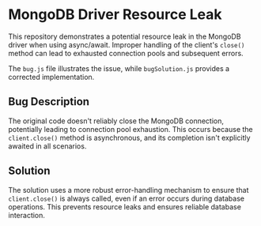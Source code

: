 # MongoDB Driver Resource Leak

This repository demonstrates a potential resource leak in the MongoDB driver when using async/await.  Improper handling of the client's `close()` method can lead to exhausted connection pools and subsequent errors. 

The `bug.js` file illustrates the issue, while `bugSolution.js` provides a corrected implementation.

## Bug Description

The original code doesn't reliably close the MongoDB connection, potentially leading to connection pool exhaustion. This occurs because the `client.close()` method is asynchronous, and its completion isn't explicitly awaited in all scenarios.

## Solution

The solution uses a more robust error-handling mechanism to ensure that `client.close()` is always called, even if an error occurs during database operations. This prevents resource leaks and ensures reliable database interaction. 
